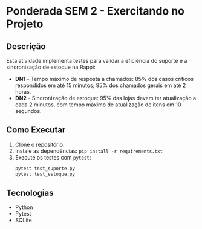 # **Ponderada SEM 2 - Exercitando no Projeto**

## **Descrição**
Esta atividade implementa testes para validar a eficiência do suporte e a sincronização de estoque na Rappi:

- **DN1** - Tempo máximo de resposta a chamados: 85% dos casos críticos respondidos em até 15 minutos; 95% dos chamados gerais em até 2 horas.
- **DN2** - Sincronização de estoque: 95% das lojas devem ter atualização a cada 2 minutos, com tempo máximo de atualização de itens em 10 segundos.  


## **Como Executar**
1. Clone o repositório.
2. Instale as dependências: `pip install -r requirements.txt`
3. Execute os testes com `pytest`:
   ```bash
   pytest test_suporte.py
   pytest test_estoque.py
   ```

## **Tecnologias**
- Python
- Pytest
- SQLite


